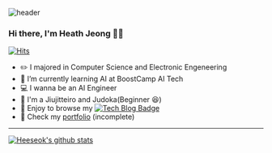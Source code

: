    
![header](https://capsule-render.vercel.app/api?type=wave&color=auto&height=300&section=header&text=Push%20the%20Limit&fontSize=90)

### Hi there, I'm Heath Jeong 🙋‍♂️

[![Hits](https://hits.seeyoufarm.com/api/count/incr/badge.svg?url=https%3A%2F%2Fgithub.com%2Fzzsza)](https://hits.seeyoufarm.com) 
  



- ✏️ I majored in Computer Science and Electronic Engeneering
- 🌱 I’m currently learning AI at BoostCamp AI Tech
- 💻 I wanna be an AI Engineer
- 🥋 I'm a Jiujitteiro and Judoka(Beginner 😆)
- 👾 Enjoy to browse my [![Tech Blog Badge](http://img.shields.io/badge/-Tech%20blog-black?style=flat-square&logo=github&link=https://velog.io/@dldydldy75/)](https://velog.io/@dldydldy75/)
- 📒 Check my [portfolio](https://www.notion.so/Heath-88391ecfaa214981abb4b8c3bd5b5ab2) (incomplete)

<hr>


[![Heeseok's github stats](https://github-readme-stats.vercel.app/api?username=heeseok-jeong&show_icons=true&theme=tokyonight)](https://github.com/anuraghazra/github-readme-stats)


